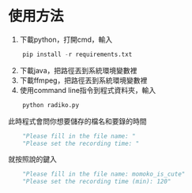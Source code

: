 
# 使用方法

1. 下載python，打開cmd，輸入

```python
    pip install -r requirements.txt
```

2. 下載java，把路徑丟到系統環境變數裡
3. 下載ffmpeg，把路徑丟到系統環境變數裡
4. 使用command line指令到程式資料夾，輸入

```python
    python radiko.py
```

此時程式會問你想要儲存的檔名和要錄的時間 

```python
    "Please fill in the file name: "
    "Please set the recording time: "
```

就按照說的鍵入

```python
    "Please fill in the file name: momoko_is_cute"
    "Please set the recording time (min): 120"
```
